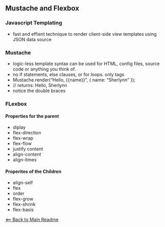 ## Mustache and Flexbox

### Javascript Templating

- fast and effient technique to render client-side view templates using JSON data source

### Mustache

- logic-less template syntax can be used for HTML, config files, source code or anything you think of.
- no if statements, else clauses, or for loops. only tags
- Mustache.render(“Hello, {{name}}”, { name: “Sherlynn” });
- // returns: Hello, Sherlynn
- notice the double braces

### FLexbox

#### Properties for the parent

- diplay
- flex-direction
- flex-wrap
- flex-flow
- justify content
- align-content
- align-itmes

#### Properites of the Children

- align-self
- flex
- order
- flex-grow
- flex-shrink
- flex-basis


[<== Back to Main Readme](README.md)